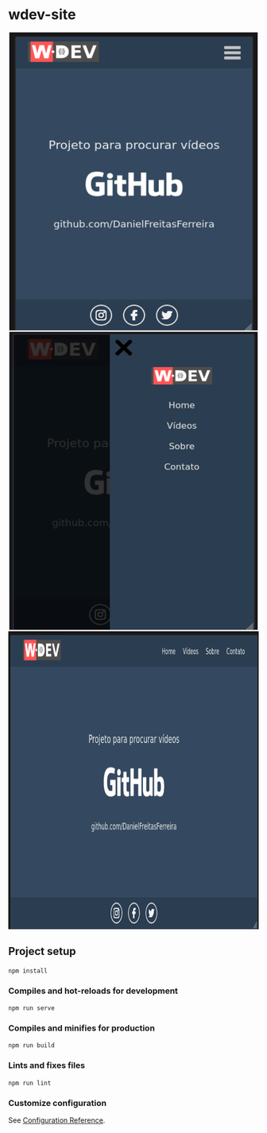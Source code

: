 # wdev-site
<div style="text-align: center">
  <img src="./src/assets/images/img1.png" alt="img1" width="500" height="600" />
</div>
<div style="text-align: center">
  <img src="./src/assets/images/img2.png" alt="img1" width="500" height="600" />
</div>
<div style="text-align: center">
  <img src="./src/assets/images/img3.png" alt="img1" width="1000" height="600" />
</div>

## Project setup
```
npm install
```

### Compiles and hot-reloads for development
```
npm run serve
```

### Compiles and minifies for production
```
npm run build
```

### Lints and fixes files
```
npm run lint
```

### Customize configuration
See [Configuration Reference](https://cli.vuejs.org/config/).
